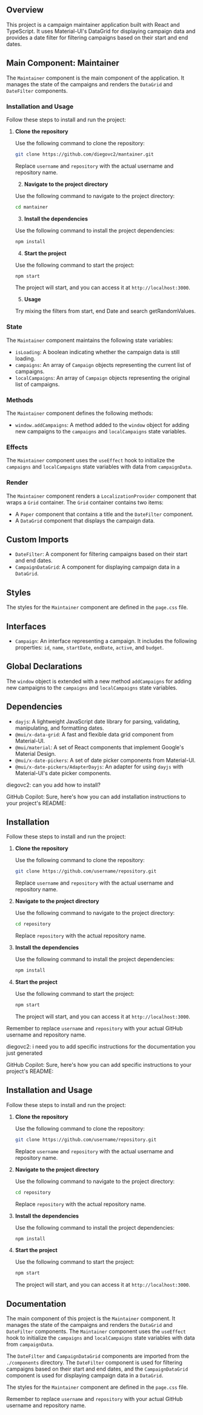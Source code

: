 

## Overview

This project is a campaign maintainer application built with React and TypeScript. It uses Material-UI's DataGrid for displaying campaign data and provides a date filter for filtering campaigns based on their start and end dates.

## Main Component: Maintainer

The `Maintainer` component is the main component of the application. It manages the state of the campaigns and renders the `DataGrid` and `DateFilter` components.

### Installation and Usage

Follow these steps to install and run the project:

1. **Clone the repository**

   Use the following command to clone the repository:

   ```bash
   git clone https://github.com/diegovc2/mantainer.git
    ```
    Replace `username` and `repository` with the actual username and repository name.

    2. **Navigate to the project directory**

    Use the following command to navigate to the project directory:

    ```bash
    cd mantainer
    ```

    3. **Install the dependencies**

    Use the following command to install the project dependencies:

    ```bash
    npm install
    ```
    4. **Start the project**

    Use the following command to start the project:

    ```bash
    npm start
    ```
    The project will start, and you can access it at `http://localhost:3000`.

    5. **Usage**

    Try mixing the filters from start, end Date and search getRandomValues.

### State

The `Maintainer` component maintains the following state variables:

- `isLoading`: A boolean indicating whether the campaign data is still loading.
- `campaigns`: An array of `Campaign` objects representing the current list of campaigns.
- `localCampaigns`: An array of `Campaign` objects representing the original list of campaigns.

### Methods

The `Maintainer` component defines the following methods:

- `window.addCampaigns`: A method added to the `window` object for adding new campaigns to the `campaigns` and `localCampaigns` state variables.

### Effects

The `Maintainer` component uses the `useEffect` hook to initialize the `campaigns` and `localCampaigns` state variables with data from `campaignData`.

### Render

The `Maintainer` component renders a `LocalizationProvider` component that wraps a `Grid` container. The `Grid` container contains two items:

- A `Paper` component that contains a title and the `DateFilter` component.
- A `DataGrid` component that displays the campaign data.

## Custom Imports

- `DateFilter`: A component for filtering campaigns based on their start and end dates.
- `CampaignDataGrid`: A component for displaying campaign data in a `DataGrid`.

## Styles

The styles for the `Maintainer` component are defined in the `page.css` file.

## Interfaces

- `Campaign`: An interface representing a campaign. It includes the following properties: `id`, `name`, `startDate`, `endDate`, `active`, and `budget`.

## Global Declarations

The `window` object is extended with a new method `addCampaigns` for adding new campaigns to the `campaigns` and `localCampaigns` state variables.

## Dependencies

- `dayjs`: A lightweight JavaScript date library for parsing, validating, manipulating, and formatting dates.
- `@mui/x-data-grid`: A fast and flexible data grid component from Material-UI.
- `@mui/material`: A set of React components that implement Google's Material Design.
- `@mui/x-date-pickers`: A set of date picker components from Material-UI.
- `@mui/x-date-pickers/AdapterDayjs`: An adapter for using `dayjs` with Material-UI's date picker components.

diegovc2: can you add how to install?

GitHub Copilot: Sure, here's how you can add installation instructions to your project's README:

## Installation

Follow these steps to install and run the project:

1. **Clone the repository**

   Use the following command to clone the repository:

   ```bash
   git clone https://github.com/username/repository.git
   ```

   Replace `username` and `repository` with the actual username and repository name.

2. **Navigate to the project directory**

   Use the following command to navigate to the project directory:

   ```bash
   cd repository
   ```

   Replace `repository` with the actual repository name.

3. **Install the dependencies**

   Use the following command to install the project dependencies:

   ```bash
   npm install
   ```

4. **Start the project**

   Use the following command to start the project:

   ```bash
   npm start
   ```

   The project will start, and you can access it at `http://localhost:3000`.

Remember to replace `username` and `repository` with your actual GitHub username and repository name.

diegovc2: i need you to add specific instructions for the documentation you just generated

GitHub Copilot: Sure, here's how you can add specific instructions to your project's README:

## Installation and Usage

Follow these steps to install and run the project:

1. **Clone the repository**

   Use the following command to clone the repository:

   ```bash
   git clone https://github.com/username/repository.git
   ```

   Replace `username` and `repository` with the actual username and repository name.

2. **Navigate to the project directory**

   Use the following command to navigate to the project directory:

   ```bash
   cd repository
   ```

   Replace `repository` with the actual repository name.

3. **Install the dependencies**

   Use the following command to install the project dependencies:

   ```bash
   npm install
   ```

4. **Start the project**

   Use the following command to start the project:

   ```bash
   npm start
   ```

   The project will start, and you can access it at `http://localhost:3000`.

## Documentation

The main component of this project is the `Maintainer` component. It manages the state of the campaigns and renders the `DataGrid` and `DateFilter` components. The `Maintainer` component uses the `useEffect` hook to initialize the `campaigns` and `localCampaigns` state variables with data from `campaignData`.

The `DateFilter` and `CampaignDataGrid` components are imported from the `./components` directory. The `DateFilter` component is used for filtering campaigns based on their start and end dates, and the `CampaignDataGrid` component is used for displaying campaign data in a `DataGrid`.

The styles for the `Maintainer` component are defined in the `page.css` file.

Remember to replace `username` and `repository` with your actual GitHub username and repository name.
